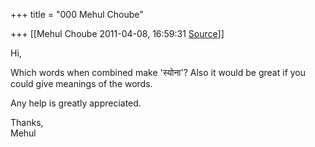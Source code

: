 +++
title = "000 Mehul Choube"

+++
[[Mehul Choube	2011-04-08, 16:59:31 [Source](https://groups.google.com/g/samskrita/c/RjgdBR6wsa8)]]



Hi,  
  
Which words when combined make 'स्योना'? Also it would be great if you could give meanings of the words.  
  
Any help is greatly appreciated.  
  
  
  
Thanks,  
Mehul  
  

